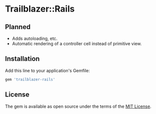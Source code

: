 # Trailblazer::Rails

## Planned

* Adds autoloading, etc.
* Automatic rendering of a controller cell instead of primitive view.


## Installation

Add this line to your application's Gemfile:

```ruby
gem 'trailblazer-rails'
```

## License

The gem is available as open source under the terms of the [MIT License](http://opensource.org/licenses/MIT).

